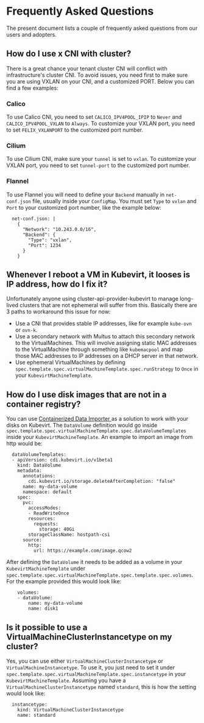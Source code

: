 # Frequently Asked Questions

The present document lists a couple of frequently asked questions from our users and adopters.

## How do I use x CNI with cluster?

There is a great chance your tenant cluster CNI will conflict with infrastructure's cluster CNI.
To avoid issues, you need first to make sure you are using VXLAN on your CNI, and a customized PORT. Below you can find a few examples:

### Calico

To use Calico CNI, you need to set `CALICO_IPV4POOL_IPIP` to `Never` and `CALICO_IPV4POOL_VXLAN` to `Always`. To customize your VXLAN port, you need to set `FELIX_VXLANPORT` to the customized port number.

### Cilium

To use Cilium CNI, make sure your `tunnel` is set to `vxlan`. To customize your VXLAN port, you need to set `tunnel-port` to the customized port number.

### Flannel

To use Flannel you will need to define your `Backend` manually in `net-conf.json` file, usually inside your `ConfigMap`. You must set `Type` to `vxlan` and `Port` to your customized port number, like the example below:
```
  net-conf.json: |
    {
      "Network": "10.243.0.0/16",
      "Backend": {
        "Type": "vxlan",
        "Port": 1234
      }
    }
```

## Whenever I reboot a VM in Kubevirt, it looses is IP address, how do I fix it?

Unfortunately anyone using cluster-api-provider-kubevirt to manage long-lived clusters that are not ephemeral will suffer from this. Basically there are 3 paths to workaround this issue for now:

* Use a CNI that provides stable IP addresses, like for example `kube-ovn` or `ovn-k`.
* Use a secondary network with Multus to attach this secondary network to the VirtualMachines. This will involve assigning static MAC addresses to the VirtualMachine through something like `kubemacpool` and map those MAC addresses to IP addresses on a DHCP server in that network.
* Use ephemeral VirtualMachines by defining `spec.template.spec.virtualMachineTemplate.spec.runStrategy` to `Once` in your `KubevirtMachineTemplate`.


## How do I use disk images that are not in a container registry?

You can use [Containerized Data Importer
](https://github.com/kubevirt/containerized-data-importer) as a solution to work with your disks on Kubevirt. The `DataVolume` definition would go inside `spec.template.spec.virtualMachineTemplate.spec.dataVolumeTemplates` inside your `KubevirtMachineTemplate`. An example to import an image from http would be:
```
  dataVolumeTemplates:
  - apiVersion: cdi.kubevirt.io/v1beta1
    kind: DataVolume
    metadata:
      annotations:
        cdi.kubevirt.io/storage.deleteAfterCompletion: "false"
      name: my-data-volume
      namespace: default
    spec:
      pvc:
        accessModes:
        - ReadWriteOnce
        resources:
          requests:
            storage: 40Gi
        storageClassName: hostpath-csi
      source:
        http:
          url: https://example.com/image.qcow2
```

After defining the `DataVolume` it needs to be added as a volume in your `KubevirtMachineTemplate` under `spec.template.spec.virtualMachineTemplate.spec.template.spec.volumes`. For the example provided this would look like:
```
    volumes:
    - dataVolume:
        name: my-data-volume
        name: disk1
```

## Is it possible to use a VirtualMachineClusterInstancetype on my cluster?

Yes, you can use either `VirtualMachineClusterInstancetype` or `VirtualMachineInstancetype`. To use it, you just need to set it under `spec.template.spec.virtualMachineTemplate.spec.instancetype` in your `KubevirtMachineTemplate`.
Assuming you have a `VirtualMachineClusterInstancetype` named `standard`, this is how the setting would look like:
```
  instancetype:
    kind: VirtualMachineClusterInstancetype
    name: standard
```

